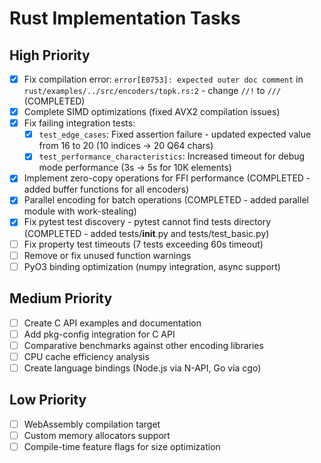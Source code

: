 # Rust Implementation Tasks

## High Priority
- [x] Fix compilation error: `error[E0753]: expected outer doc comment` in `rust/examples/../src/encoders/topk.rs:2` - change `//!` to `///` (COMPLETED)
- [x] Complete SIMD optimizations (fixed AVX2 compilation issues)
- [x] Fix failing integration tests:
  - [x] `test_edge_cases`: Fixed assertion failure - updated expected value from 16 to 20 (10 indices → 20 Q64 chars)
  - [x] `test_performance_characteristics`: Increased timeout for debug mode performance (3s → 5s for 10K elements)
- [x] Implement zero-copy operations for FFI performance (COMPLETED - added buffer functions for all encoders)
- [x] Parallel encoding for batch operations (COMPLETED - added parallel module with work-stealing)  
- [x] Fix pytest test discovery - pytest cannot find tests directory (COMPLETED - added tests/__init__.py and tests/test_basic.py)
- [ ] Fix property test timeouts (7 tests exceeding 60s timeout)
- [ ] Remove or fix unused function warnings
- [ ] PyO3 binding optimization (numpy integration, async support)

## Medium Priority
- [ ] Create C API examples and documentation
- [ ] Add pkg-config integration for C API
- [ ] Comparative benchmarks against other encoding libraries
- [ ] CPU cache efficiency analysis
- [ ] Create language bindings (Node.js via N-API, Go via cgo)

## Low Priority
- [ ] WebAssembly compilation target
- [ ] Custom memory allocators support
- [ ] Compile-time feature flags for size optimization
